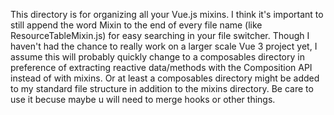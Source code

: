 This directory is for organizing all your Vue.js mixins. I think it's important to still append the word Mixin to the end of every file name (like ResourceTableMixin.js) for easy searching in your file switcher. Though I haven't had the chance to really work on a larger scale Vue 3 project yet, I assume this will probably quickly change to a composables directory in preference of extracting reactive data/methods with the Composition API instead of with mixins. Or at least a composables directory might be added to my standard file structure in addition to the mixins directory.
Be care to use it becuse maybe u will need to merge hooks or other things.